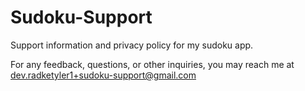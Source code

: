 # Sudoku-Support
Support information and privacy policy for my sudoku app.

For any feedback, questions, or other inquiries, you may reach me at dev.radketyler1+sudoku-support@gmail.com

